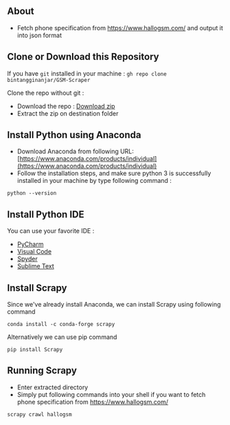 ## **About**
- Fetch phone specification from https://www.hallogsm.com/ and output it into json format

## **Clone or Download this Repository**
If you have `git` installed in your machine :
`gh repo clone bintangginanjar/GSM-Scraper`

Clone the repo without git :
- Download the repo : [Download zip](https://github.com/bintangginanjar/GSM-Scraper/archive/refs/heads/main.zip)
- Extract the zip on destination folder

## **Install Python using Anaconda**
- Download Anaconda from following URL: [https://www.anaconda.com/products/individual](https://www.anaconda.com/products/individual)
- Follow the installation steps, and make sure python 3 is successfully installed in your machine by type following command : 

`python --version`

## **Install Python IDE**
You can use your favorite IDE :
- [PyCharm](https://www.jetbrains.com/edu-products/download/#section=pycharm-edu)
- [Visual Code](https://code.visualstudio.com/Download)
- [Spyder](https://docs.spyder-ide.org/current/installation.html)
- [Sublime Text](https://www.sublimetext.com/3)

## **Install Scrapy**
Since we've already install Anaconda, we can install Scrapy using following command

`conda install -c conda-forge scrapy`

Alternatively we can use pip command

`pip install Scrapy`

## **Running Scrapy**
- Enter extracted directory
- Simply put following commands into your shell if you want to fetch phone specification from https://www.hallogsm.com/

`scrapy crawl hallogsm`
